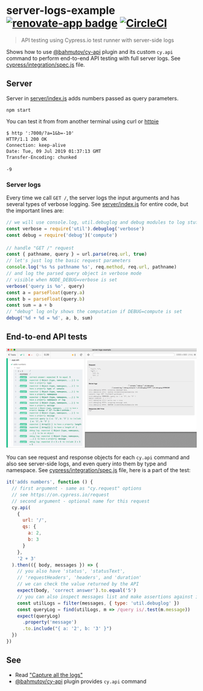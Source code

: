 # server-logs-example [![renovate-app badge][renovate-badge]][renovate-app] [![CircleCI](https://circleci.com/gh/bahmutov/server-logs-example/tree/master.svg?style=svg&circle-token=b3c1a73d533c11e7f1cf3bf9bdcfd98518f929f1)](https://circleci.com/gh/bahmutov/server-logs-example/tree/master)
> API testing using Cypress.io test runner with server-side logs

Shows how to use [@bahmutov/cy-api](https://github.com/bahmutov/cy-api) plugin and its custom `cy.api` command to perform end-to-end API testing with full server logs. See [cypress/integration/spec.js](cypress/integration/spec.js) file.

## Server

Server in [server/index.js](server/index.js) adds numbers passed as query parameters.

```shell
npm start
```

You can test it from from another terminal using curl or [httpie](https://httpie.org/)

```shell
$ http ':7000/?a=1&b=-10'
HTTP/1.1 200 OK
Connection: keep-alive
Date: Tue, 09 Jul 2019 01:37:13 GMT
Transfer-Encoding: chunked

-9
```

### Server logs

Every time we call `GET /`, the server logs the input arguments and has several types of verbose logging. See [server/index.js](server/index.js) for entire code, but the important lines are:

```js
// we will use console.log, util.debuglog and debug modules to log stuff
const verbose = require('util').debuglog('verbose')
const debug = require('debug')('compute')

// handle "GET /" request
const { pathname, query } = url.parse(req.url, true)
// let's just log the basic request parameters
console.log('%s %s pathname %s', req.method, req.url, pathname)
// and log the parsed query object in verbose mode
// visible when NODE_DEBUG=verbose is set
verbose('query is %o', query)
const a = parseFloat(query.a)
const b = parseFloat(query.b)
const sum = a + b
// "debug" log only shows the computation if DEBUG=compute is set
debug('%d + %d = %d', a, b, sum)
```

## End-to-end API tests

![Cypress API test](images/logs.png)

You can see request and response objects for each `cy.api` command and also see server-side logs, and even query into them by type and namespace. See [cypress/integration/spec.js](cypress/integration/spec.js) file, here is a part of the test:

```js
it('adds numbers', function () {
  // first argument - same as "cy.request" options
  // see https://on.cypress.io/request
  // second argument - optional name for this request
  cy.api(
    {
      url: '/',
      qs: {
        a: 2,
        b: 3
      }
    },
    '2 + 3'
  ).then(({ body, messages }) => {
    // you also have 'status', 'statusText',
    // 'requestHeaders', 'headers', and 'duration'
    // we can check the value returned by the API
    expect(body, 'correct answer').to.equal('5')
    // you can also inspect messages list and make assertions against it
    const utilLogs = filter(messages, { type: 'util.debuglog' })
    const queryLog = find(utilLogs, m => /query is/.test(m.message))
    expect(queryLog)
      .property('message')
      .to.include("{ a: '2', b: '3' }")
  })
})
```

## See

- Read ["Capture all the logs"](https://glebbahmutov.com/blog/capture-all-the-logs/)
- [@bahmutov/cy-api](https://github.com/bahmutov/cy-api) plugin provides `cy.api` command

[renovate-badge]: https://img.shields.io/badge/renovate-app-blue.svg
[renovate-app]: https://renovateapp.com/
